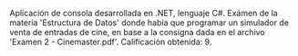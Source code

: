Aplicación de consola desarrollada en .NET, lenguaje C#.
Exámen de la materia 'Estructura de Datos' donde había que programar un simulador de venta de entradas de cine,
en base a la consigna dada en el archivo 'Examen 2 - Cinemaster.pdf'. 
Calificación obtenida: 9.
